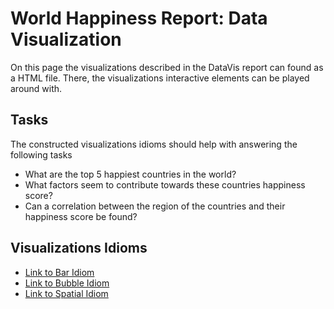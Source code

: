 # World Happiness Report: Data Visualization

On this page the visualizations described in the DataVis report can found as a HTML file. There, the visualizations interactive elements can be played around with. 

## Tasks

The constructed visualizations idioms should help with answering the following tasks

- What are the top 5 happiest countries in the world?
- What factors seem to contribute towards these countries happiness score?
- Can a correlation between the region of the countries and their happiness score be found?

## Visualizations Idioms

 - [Link to Bar Idiom](https://moleseaau.github.io/bars.html)
 - [Link to Bubble Idiom](https://moleseaau.github.io/bubble.html)
 - [Link to Spatial Idiom](https://moleseaau.github.io/spatial.html)
